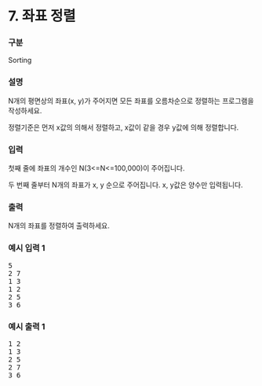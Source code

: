 # 7. 좌표 정렬

### 구분

<p>Sorting</p>

### 설명

<p>N개의 평면상의 좌표(x, y)가 주어지면 모든 좌표를 오름차순으로 정렬하는 프로그램을 작성하세요.</p>

<p>정렬기준은 먼저 x값의 의해서 정렬하고, x값이 같을 경우 y값에 의해 정렬합니다.</p>

### 입력

<p>첫째 줄에 좌표의 개수인 N(3<=N<=100,000)이 주어집니다.</p>

<p>두 번째 줄부터 N개의 좌표가 x, y 순으로 주어집니다. x, y값은 양수만 입력됩니다.</p>

### 출력

<p>N개의 좌표를 정렬하여 출력하세요.</p>

### 예시 입력 1

<pre>5
2 7
1 3
1 2
2 5
3 6
</pre>

### 예시 출력 1

<pre>1 2
1 3
2 5
2 7
3 6</pre>